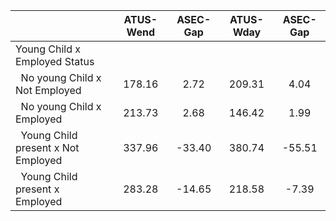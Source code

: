 
|                      |    ATUS-Wend |     ASEC-Gap |    ATUS-Wday |     ASEC-Gap |
| -------------------- | :----------: | :----------: | :----------: | :----------: |
| Young Child x Employed Status |              |              |              |              |
| &nbsp;&nbsp;No young Child x Not Employed |       178.16 |         2.72 |       209.31 |         4.04 |
| &nbsp;&nbsp;No young Child x Employed |       213.73 |         2.68 |       146.42 |         1.99 |
| &nbsp;&nbsp;Young Child present x Not Employed |       337.96 |       -33.40 |       380.74 |       -55.51 |
| &nbsp;&nbsp;Young Child present x Employed |       283.28 |       -14.65 |       218.58 |        -7.39 |

